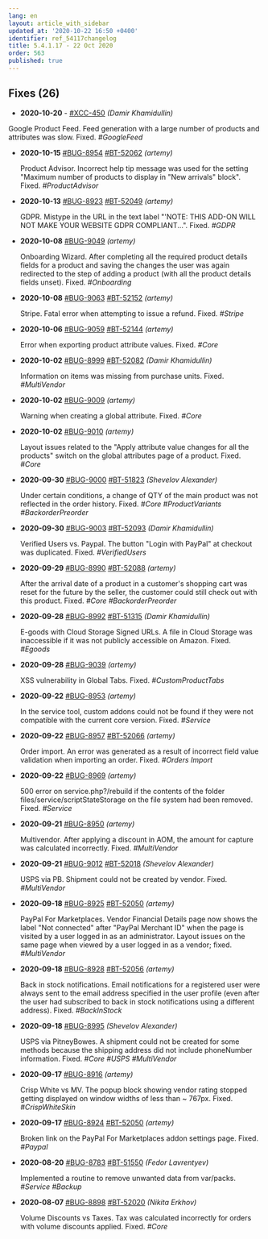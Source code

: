 ```yaml
---
lang: en
layout: article_with_sidebar
updated_at: '2020-10-22 16:50 +0400'
identifier: ref_54117changelog
title: 5.4.1.17 - 22 Oct 2020
order: 563
published: true
---
```

## Fixes (26)
* **2020-10-20** - [#XCC-450](https://sellerlabs.atlassian.net/browse/XCC-450) _(Damir Khamidullin)_

Google Product Feed. Feed generation with a large number of products and attributes was slow. Fixed.  _#GoogleFeed_

* **2020-10-15** [#BUG-8954](https://xcn.myjetbrains.com/youtrack/issue/BUG-8954) [#BT-52062](https://bt.x-cart.com/view.php?id=52062) _(artemy)_

  Product Advisor. Incorrect help tip message was used for the setting "Maximum number of products to display in "New arrivals" block". Fixed. _#ProductAdvisor_

* **2020-10-13** [#BUG-8923](https://xcn.myjetbrains.com/youtrack/issue/BUG-8923) [#BT-52049](https://bt.x-cart.com/view.php?id=52049) _(artemy)_

  GDPR. Mistype in the URL in the text label "'NOTE: THIS ADD-ON WILL NOT MAKE YOUR WEBSITE GDPR COMPLIANT...". Fixed. _#GDPR_

* **2020-10-08** [#BUG-9049](https://xcn.myjetbrains.com/youtrack/issue/BUG-9049) _(artemy)_

  Onboarding Wizard. After completing all the required product details fields for a product and saving the changes the user was again redirected to the step of adding a product (with all the product details fields unset). Fixed. _#Onboarding_

* **2020-10-08** [#BUG-9063](https://xcn.myjetbrains.com/youtrack/issue/BUG-9063) [#BT-52152](https://bt.x-cart.com/view.php?id=52152) _(artemy)_

  Stripe. Fatal error when attempting to issue a refund. Fixed. _#Stripe_

* **2020-10-06** [#BUG-9059](https://xcn.myjetbrains.com/youtrack/issue/BUG-9059) [#BT-52144](https://bt.x-cart.com/view.php?id=52144) _(artemy)_

  Error when exporting product attribute values. Fixed. _#Core_

* **2020-10-02** [#BUG-8999](https://xcn.myjetbrains.com/youtrack/issue/BUG-8999) [#BT-52082](https://bt.x-cart.com/view.php?id=52082) _(Damir Khamidullin)_

  Information on items was missing from purchase units. Fixed. _#MultiVendor_

* **2020-10-02** [#BUG-9009](https://xcn.myjetbrains.com/youtrack/issue/BUG-9009) _(artemy)_

  Warning when creating a global attribute. Fixed. _#Core_

* **2020-10-02** [#BUG-9010](https://xcn.myjetbrains.com/youtrack/issue/BUG-9010) _(artemy)_

  Layout issues related to the "Apply attribute value changes for all the products" switch on the global attributes page of a product. Fixed. _#Core_

* **2020-09-30** [#BUG-9000](https://xcn.myjetbrains.com/youtrack/issue/BUG-9000) [#BT-51823](https://bt.x-cart.com/view.php?id=51823) _(Shevelov Alexander)_

  Under certain conditions, a change of QTY of the main product was not reflected in the order history. Fixed. _#Core #ProductVariants #BackorderPreorder_

* **2020-09-30** [#BUG-9003](https://xcn.myjetbrains.com/youtrack/issue/BUG-9003) [#BT-52093](https://bt.x-cart.com/view.php?id=52093) _(Damir Khamidullin)_

  Verified Users vs. Paypal. The button "Login with PayPal" at checkout was duplicated. Fixed. _#VerifiedUsers_

* **2020-09-29** [#BUG-8990](https://xcn.myjetbrains.com/youtrack/issue/BUG-8990) [#BT-52088](https://bt.x-cart.com/view.php?id=52088) _(artemy)_

  After the arrival date of a product in a customer's shopping cart was reset for the future by the seller, the customer could still check out with this product. Fixed. _#Core #BackorderPreorder_

* **2020-09-28** [#BUG-8992](https://xcn.myjetbrains.com/youtrack/issue/BUG-8992) [#BT-51315](https://bt.x-cart.com/view.php?id=51315) _(Damir Khamidullin)_

  E-goods with Cloud Storage Signed URLs. A file in Cloud Storage was inaccessible if it was not publicly accessible on Amazon. Fixed. _#Egoods_

* **2020-09-28** [#BUG-9039](https://xcn.myjetbrains.com/youtrack/issue/BUG-9039) _(artemy)_

  XSS vulnerability in Global Tabs. Fixed. _#CustomProductTabs_

* **2020-09-22** [#BUG-8953](https://xcn.myjetbrains.com/youtrack/issue/BUG-8953) _(artemy)_

  In the service tool, custom addons could not be found if they were not compatible with the current core version. Fixed. _#Service_

* **2020-09-22** [#BUG-8957](https://xcn.myjetbrains.com/youtrack/issue/BUG-8957) [#BT-52066](https://bt.x-cart.com/view.php?id=52066) _(artemy)_

  Order import. An error was generated as a result of incorrect field value validation when importing an order. Fixed. _#Orders Import_

* **2020-09-22** [#BUG-8969](https://xcn.myjetbrains.com/youtrack/issue/BUG-8969) _(artemy)_

  500 error on service.php?/rebuild if the contents of the folder files/service/scriptStateStorage on the file system had been removed. Fixed. _#Service_

* **2020-09-21** [#BUG-8950](https://xcn.myjetbrains.com/youtrack/issue/BUG-8950) _(artemy)_

  Multivendor. After applying a discount in AOM, the amount for capture was calculated incorrectly. Fixed. _#MultiVendor_

* **2020-09-21** [#BUG-9012](https://xcn.myjetbrains.com/youtrack/issue/BUG-9012) [#BT-52018](https://bt.x-cart.com/view.php?id=52018) _(Shevelov Alexander)_

  USPS via PB. Shipment could not be created by vendor. Fixed. _#MultiVendor_

* **2020-09-18** [#BUG-8925](https://xcn.myjetbrains.com/youtrack/issue/BUG-8925) [#BT-52050](https://bt.x-cart.com/view.php?id=52050) _(artemy)_

  PayPal For Marketplaces. Vendor Financial Details page now shows the label "Not connected" after "PayPal Merchant ID" when the page is visited by a user logged in as an administrator. Layout issues on the same page when viewed by a user logged in as a vendor; fixed. _#MultiVendor_

* **2020-09-18** [#BUG-8928](https://xcn.myjetbrains.com/youtrack/issue/BUG-8928) [#BT-52056](https://bt.x-cart.com/view.php?id=52056) _(artemy)_

  Back in stock notifications. Email notifications for a registered user were always sent to the email address specified in the user profile (even after the user had subscribed to back in stock notifications using a different address). Fixed. _#BackInStock_

* **2020-09-18** [#BUG-8995](https://xcn.myjetbrains.com/youtrack/issue/BUG-8995) _(Shevelov Alexander)_

  USPS via PitneyBowes. A shipment could not be created for some methods because the shipping address did not include phoneNumber information. Fixed. _#Core #USPS #MultiVendor_

* **2020-09-17** [#BUG-8916](https://xcn.myjetbrains.com/youtrack/issue/BUG-8916) _(artemy)_

  Crisp White vs MV. The popup block showing vendor rating stopped getting displayed on window widths of less than ~ 767px. Fixed. _#CrispWhiteSkin_

* **2020-09-17** [#BUG-8924](https://xcn.myjetbrains.com/youtrack/issue/BUG-8924) [#BT-52050](https://bt.x-cart.com/view.php?id=52050) _(artemy)_

  Broken link on the PayPal For Marketplaces addon settings page. Fixed. _#Paypal_

* **2020-08-20** [#BUG-8783](https://xcn.myjetbrains.com/youtrack/issue/BUG-8783) [#BT-51550](https://bt.x-cart.com/view.php?id=51550) _(Fedor Lavrentyev)_

  Implemented a routine to remove unwanted data from var/packs. _#Service #Backup_

* **2020-08-07** [#BUG-8898](https://xcn.myjetbrains.com/youtrack/issue/BUG-8898) [#BT-52020](https://bt.x-cart.com/view.php?id=52020) _(Nikita Erkhov)_

  Volume Discounts vs Taxes. Tax was calculated incorrectly for orders with volume discounts applied. Fixed. _#Core_
